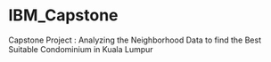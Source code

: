 # IBM_Capstone
Capstone Project : Analyzing the Neighborhood Data to find the Best Suitable Condominium in Kuala Lumpur
